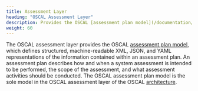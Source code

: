 ```yaml
---
title: Assessment Layer
heading: "OSCAL Assessment Layer"
description: Provides the OSCAL [assessment plan model](/documentation/schema/assessment-layer/assessment-plan/), which represents assessment planning information such as  how and when a system assessment is intended to be performed, the scope of the assessment, and what assessment activities should be conducted.
weight: 60
---
```


The OSCAL assessment layer provides the OSCAL [assessment plan model](assessment-plan/), which defines structured, machine-readable XML, JSON, and YAML representations of the information contained within an assessment plan. An assessment plan describes how and when a system assessment is intended to be performed, the scope of the assessment, and what assessment activities should be conducted. The OSCAL assessment plan model is the sole model in the OSCAL assessment layer of the OSCAL [architecture](/learnmore/architecture/).
